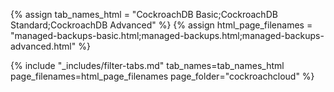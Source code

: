{% assign tab_names_html = "CockroachDB Basic;CockroachDB Standard;CockroachDB Advanced" %}
{% assign html_page_filenames = "managed-backups-basic.html;managed-backups.html;managed-backups-advanced.html" %}

{% include "_includes/filter-tabs.md" tab_names=tab_names_html page_filenames=html_page_filenames page_folder="cockroachcloud" %}